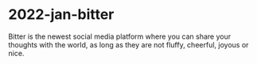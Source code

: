 # 2022-jan-bitter
Bitter is the newest social media platform where you can share your thoughts with the world, as long as they are not fluffy, cheerful, joyous or nice.
